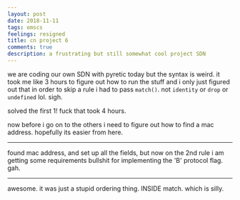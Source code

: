 ```yaml
---
layout: post
date: 2018-11-11
tags: omscs
feelings: resigned
title: cn project 6
comments: true
description: a frustrating but still somewhat cool project SDN
---
```


we are coding our own SDN with pyretic today but the syntax is weird. it took me like 3 hours to figure out how to run the stuff and i only just figured out that in order to skip a rule i had to pass `match()`. not `identity` or `drop` or `undefined` lol. sigh.

solved the first 1! fuck that took 4 hours.

now before i go on to the others i need to figure out how to find a mac address. hopefully its easier from here.

---

found mac address, and set up all the fields, but now on the 2nd rule i am getting some requirements bullshit for implementing the 'B' protocol flag. gah.

---

awesome. it was just a stupid ordering thing. INSIDE match. which is silly.

